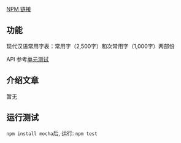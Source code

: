 [NPM 链接](https://www.npmjs.com/package/common-chinese-characters)

## 功能

现代汉语常用字表：常用字（2,500字）和次常用字（1,000字）两部份

API 参考[单元测试](https://github.com/program-in-chinese/npm-chinese-dynasties/blob/master/test/%E6%B5%8B%E8%AF%95.js)

## 介绍文章

暂无

## 运行测试

`npm install mocha`后, 运行: `npm test`


